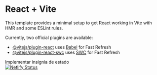 # React + Vite

This template provides a minimal setup to get React working in Vite with HMR and some ESLint rules.

Currently, two official plugins are available:

- [@vitejs/plugin-react](https://github.com/vitejs/vite-plugin-react/blob/main/packages/plugin-react/README.md) uses [Babel](https://babeljs.io/) for Fast Refresh
- [@vitejs/plugin-react-swc](https://github.com/vitejs/vite-plugin-react-swc) uses [SWC](https://swc.rs/) for Fast Refresh

Implementar insignia de estado  
[![Netlify Status](https://api.netlify.com/api/v1/badges/946396c2-8c46-4969-90a8-581442fd9388/deploy-status)](https://app.netlify.com/sites/todo-list-utn/deploys)
